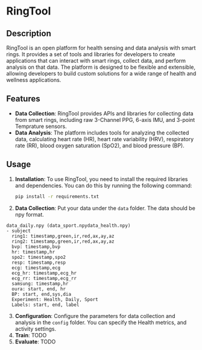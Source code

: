 # RingTool
## Description
RingTool is an open platform for health sensing and data analysis with smart rings. It provides a set of tools and libraries for developers to create applications that can interact with smart rings, collect data, and perform analysis on that data. The platform is designed to be flexible and extensible, allowing developers to build custom solutions for a wide range of health and wellness applications.

## Features
- **Data Collection**: RingTool provides APIs and libraries for collecting data from smart rings, including raw 3-Channel PPG, 6-axis IMU, and 3-point Temprature sensors.
- **Data Analysis**: The platform includes tools for analyzing the collected data, calculating heart rate (HR), heart rate variability (HRV), respiratory rate (RR), blood oxygen saturation (SpO2), and blood pressure (BP).

## Usage
1. **Installation**: To use RingTool, you need to install the required libraries and dependencies. You can do this by running the following command:
   ```bash
   pip install -r requirements.txt
   ```
2. **Data Collection**: Put your data under the `data` folder. The data should be npy format. 
``` 
data_daily.npy (data_sport.npydata_health.npy) 
- subject
  ring1: timestamp,green,ir,red,ax,ay,az
  ring2: timestamp,green,ir,red,ax,ay,az
  bvp: timestamp,bvp
  hr: timestamp,hr
  spo2: timestamp,spo2
  resp: timestamp,resp
  ecg: timestamp,ecg
  ecg_hr: timestamp,ecg_hr
  ecg_rr: timestamp,ecg_rr
  samsung: timestamp,hr
  oura: start, end, hr
  BP: start, end,sys,dia
  Experiment: Health, Daily, Sport
  Labels: start, end, label
```
3. **Configuration**: Configure the parameters for data collection and analysis in the `config` folder. You can specify the Health metrics, and activity settings.
4. **Train**: TODO
5. **Evaluate**: TODO
